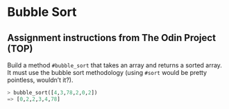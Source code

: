 # Bubble Sort

## Assignment instructions from The Odin Project (TOP)

Build a method `#bubble_sort` that takes an array and returns a sorted array. It must use the bubble sort methodology (using `#sort` would be pretty pointless, wouldn’t it?).

```python
> bubble_sort([4,3,78,2,0,2])
=> [0,2,2,3,4,78]

```
